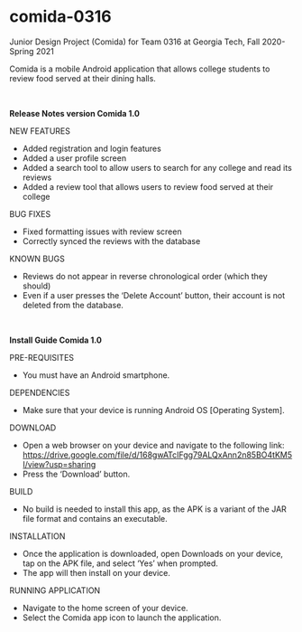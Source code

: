 # comida-0316
Junior Design Project (Comida) for Team 0316 at Georgia Tech, Fall 2020-Spring 2021
&nbsp;

Comida is a mobile Android application that allows college students to review food served at their dining halls.

&nbsp;
&nbsp;
&nbsp;

**Release Notes version Comida 1.0**

NEW FEATURES
- Added registration and login features
- Added a user profile screen
- Added a search tool to allow users to search for any college and read its reviews
- Added a review tool that allows users to review food served at their college

BUG FIXES
- Fixed formatting issues with review screen
- Correctly synced the reviews with the database 

KNOWN BUGS
- Reviews do not appear in reverse chronological order (which they should)
- Even if a user presses the ‘Delete Account’ button, their account is not deleted from the database.


&nbsp;

**Install Guide Comida 1.0**

PRE-REQUISITES
- You must have an Android smartphone.

DEPENDENCIES
- Make sure that your device is running Android OS [Operating System].

DOWNLOAD
- Open a web browser on your device and navigate to the following link: https://drive.google.com/file/d/168gwATcIFgg79ALQxAnn2n85BO4tKM5I/view?usp=sharing
- Press the ‘Download’ button.

BUILD
- No build is needed to install this app, as the APK is a variant of the JAR file format and contains an executable.

INSTALLATION
- Once the application is downloaded, open Downloads on your device, tap on the APK file, and select ‘Yes’ when prompted.
- The app will then install on your device.

RUNNING APPLICATION
- Navigate to the home screen of your device.
- Select the Comida app icon to launch the application.

